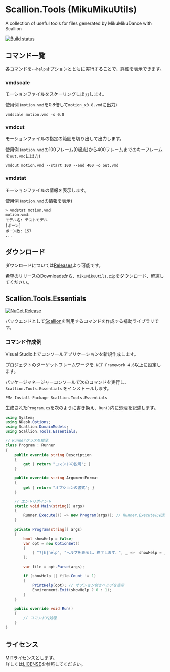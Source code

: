 # Scallion.Tools (MikuMikuUtils)
A collection of useful tools for files generated by MikuMikuDance with Scallion

[![Build status](https://ci.appveyor.com/api/projects/status/82hvphm0h0lg7cu7?svg=true)](https://ci.appveyor.com/project/paralleltree/scallion-tools)


## コマンド一覧
各コマンドを`--help`オプションとともに実行することで、詳細を表示できます。

### vmdscale
モーションファイルをスケーリングし出力します。

使用例 (`motion.vmd`を0.8倍して`motion_x0.8.vmd`に出力)
```
vmdscale motion.vmd -s 0.8
```

### vmdcut
モーションファイルの指定の範囲を切り出して出力します。

使用例 (`motion.vmd`の100フレーム(0起点)から400フレームまでのキーフレームを`out.vmd`に出力)
```
vmdcut motion.vmd --start 100 --end 400 -o out.vmd
```

### vmdstat
モーションファイルの情報を表示します。

使用例 (`motion.vmd`の情報を表示)
```
> vmdstat motion.vmd
motion.vmd:
モデル名: テストモデル
[ボーン]
ボーン数: 157
...
```

## ダウンロード
ダウンロードについては[Releases](https://github.com/paralleltree/Scallion.Tools/releases)より可能です。

希望のリリースのDownloadsから、`MikuMikuUtils.zip`をダウンロード、解凍してください。


## Scallion.Tools.Essentials
[![NuGet Release](https://img.shields.io/nuget/vpre/Scallion.Tools.Essentials.svg)](https://www.nuget.org/packages/Scallion.Tools.Essentials)

バックエンドとして[Scallion](https://github.com/paralleltree/Scallion)を利用するコマンドを作成する補助ライブラリです。

### コマンド作成例

Visual Studio上でコンソールアプリケーションを新規作成します。

プロジェクトのターゲットフレームワークを`.NET Framework 4.6`以上に設定します。

パッケージマネージャーコンソールで次のコマンドを実行し、 `Scallion.Tools.Essentials` をインストールします。

```
PM> Install-Package Scallion.Tools.Essentials
```

生成された`Program.cs`を次のように書き換え、`Run()`内に処理を記述します。

```cs
using System;
using NDesk.Options;
using Scallion.DomainModels;
using Scallion.Tools.Essentials;

// Runnerクラスを継承
class Program : Runner
{
    public override string Description
    {
        get { return "コマンドの説明"; }
    }

    public override string ArgumentFormat
    {
        get { return "オプションの書式"; }
    }

    // エントリポイント
    static void Main(string[] args)
    {
        Runner.Execute(() => new Program(args)); // Runner.Executeに初期化処理を渡す
    }

    private Program(string[] args)
    {
        bool showHelp = false;
        var opt = new OptionSet()
        {
            { "?|h|help", "ヘルプを表示し、終了します。", _ =>  showHelp = _ != null }
        };

        var file = opt.Parse(args);

        if (showHelp || file.Count != 1)
        {
            PrintHelp(opt); // オプション付きヘルプを表示
            Environment.Exit(showHelp ? 0 : 1);
        }
    }

    public override void Run()
    {
        // コマンド内処理
    }
}
```


## ライセンス
MITライセンスとします。  
詳しくは[LICENSE](https://github.com/paralleltree/Scallion.Tools/blob/master/LICENSE)を参照してください。
